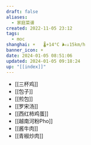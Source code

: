 ```yaml
---
draft: false
aliases:
  - 家庭菜谱
created: 2022-11-05 23:12
tags:
  - moc
shanghai: ☀️   🌡️+14°C 🌬️↓15km/h
banner_icon: ☀️
date: 2024-01-05 08:51:06
updated: 2024-01-05 09:18:24
up: "[[index]]"
---
```


- [[三杯鸡]]
- [[包子]]
- [[煎包]]
- [[罗宋汤]]
- [[西红柿鸡蛋]]
- [[越南河粉Pho]]
- [[酱牛肉]]
- [[青椒炒肉]]

